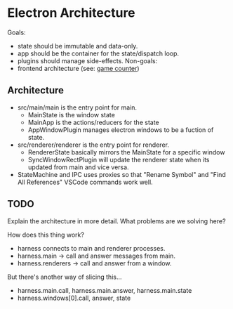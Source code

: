 # Electron Architecture

Goals:
- state should be immutable and data-only.
- app should be the container for the state/dispatch loop.
- plugins should manage side-effects.
Non-goals:
- frontend architecture (see: [game counter](https://github.com/ccorcos/game-counter))

## Architecture

- src/main/main is the entry point for main.
	- MainState is the window state
	- MainApp is the actions/reducers for the state
	- AppWindowPlugin manages electron windows to be a fuction of state.
- src/renderer/renderer is the entry point for renderer.
	- RendererState basically mirrors the MainState for a specific window
	- SyncWindowRectPlugin will update the renderer state when its updated from main and vice versa.
- StateMachine and IPC uses proxies so that "Rename Symbol" and "Find All References" VSCode commands work well.

## TODO

Explain the architecture in more detail. What problems are we solving here?

How does this thing work?
- harness connects to main and renderer processes.
- harness.main -> call and answer messages from main.
- harness.renderers -> call and answer from a window.

But there's another way of slicing this...
- harness.main.call, harness.main.answer, harness.main.state
- harness.windows[0].call, answer, state

